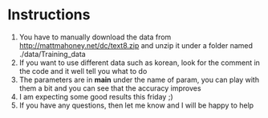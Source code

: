 # Instructions

1. You have to manually download the data from http://mattmahoney.net/dc/text8.zip and unzip it under a folder named ./data/Training_data
2. If you want to use different data such as korean, look for the comment in the code and it well tell you what to do
3. The parameters are in __main__ under the name of param, you can play with them a bit and you can see that the accuracy improves
4. I am expecting some good results this friday ;)
5. If you have any questions, then let me know and I will be happy to help
